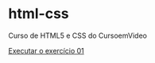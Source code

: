 # html-css
 Curso de HTML5 e CSS do CursoemVideo

<a href="https://uservh.github.io/html-css/modulo-1/exercicios/ex01/index.html"> Executar o exercício 01 </a>
